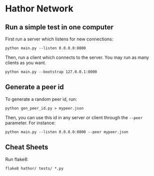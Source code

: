 Hathor Network
==============

Run a simple test in one computer
------

First run a server which listens for new connections:

    python main.py --listen 0.0.0.0:8000

Then, run a client which connects to the server. You may run as many clients as you want.

    python main.py --bootstrap 127.0.0.1:8000



Generate a peer id
------

To generate a random peer id, run:

    python gen_peer_id.py > mypeer.json

Then, you can use this id in any server or client through the `--peer` parameter. For instance:

    python main.py --listen 0.0.0.0:8000 --peer mypeer.json



Cheat Sheets
------

Run flake8:

    flake8 hathor/ tests/ *.py
